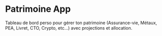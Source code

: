 
# Patrimoine App

Tableau de bord perso pour gérer ton patrimoine (Assurance-vie, Métaux, PEA, Livret, CTO, Crypto, etc...) avec projections et allocation.
